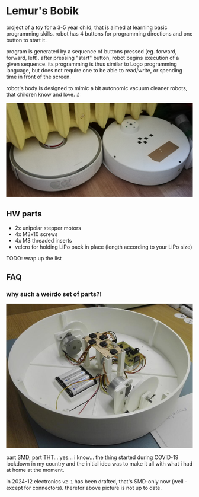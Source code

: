 # Lemur's Bobik

project of a toy for a 3-5 year child, that is aimed at learning basic programming skills.
robot has 4 buttons for programming directions and one button to start it.

program is generated by a sequence of buttons pressed (eg. forward, forward, left).
after pressing "start" button, robot begins execution of a given sequence.
its programming is thus similar to Logo programming language, but does not require one to be able to read/write, or spending time in front of the screen.

robot's body is designed to mimic a bit autonomic vacuum cleaner robots, that children know and love. :)

![comparison of toy and real robot](pic/comparison.jpg)



## HW parts
* 2x unipolar stepper motors
* 4x M3x10 screws
* 4x M3 threaded inserts
* velcro for holding LiPo pack in place (length according to your LiPo size)

TODO: wrap up the list


## FAQ

### why such a weirdo set of parts?!

![robot's interior](pic/inside.jpg)

part SMD, part THT... yes... i know... the thing started during COVID-19 lockdown in my country and the initial idea was to make it all with what i had at home at the moment.

in 2024-12 electronics `v2.1` has been drafted, that's SMD-only now (well - except for connectors).
therefor above picture is not up to date.

